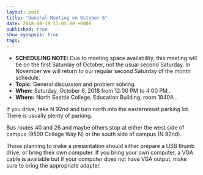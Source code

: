 ```yaml
---
layout: post
title: "General Meeting on October 6"
date: 2018-09-19 17:05:00 +0000
published: true
show_synopsis: true
tags:
---
```


* **SCHEDULING NOTE:**  Due to meeting space availability, this meeting will be on the first Saturday of October, not the usual second Saturday.  In November we will return to our regular second Saturday of the month schedule.
* **Topic:** General discussion and problem solving.  
* **When:** Saturday, October 6, 2018 from 12:00 PM to 4:00 PM .
* **Where:** North Seattle College, Education Building, room 1840A .

If you drive, take N 92nd and turn north into the easternmost parking lot.  There is usually plenty of parking.

Bus routes 40 and 26 and maybe others stop at either the west side of campus (9500 College Way N) or the south side of campus (N 92nd).

Those planning to make a presentation should either prepare a USB thumb drive, or bring their own computer.  If you bring your own computer, a VGA cable is available but if your computer does not have VGA output, make sure to bring the appropriate adapter.
